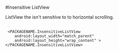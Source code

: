#Insensitive ListView

ListView the isn't sensitive to to horizontal scrolling.	
<br/>

	
	 <PACKAGENAME.InsensitiveListView
        android:layout_width="match_parent"
        android:layout_height="wrap_content" >
    </PACKAGENAME.InsensitiveListView>
